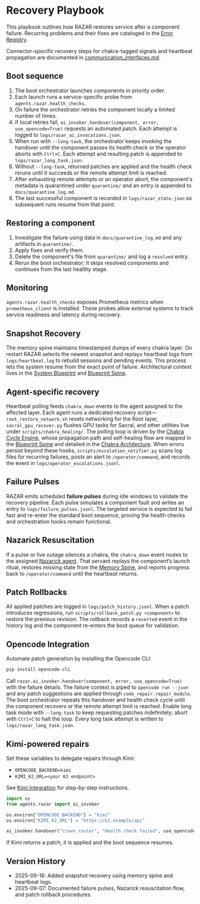 # Recovery Playbook

This playbook outlines how RAZAR restores service after a component failure.
Recurring problems and their fixes are cataloged in the
[Error Registry](error_registry.md).

Connector-specific recovery steps for chakra-tagged signals and heartbeat
propagation are documented in
[communication_interfaces.md](communication_interfaces.md#recovery-flows).

## Boot sequence

1. The boot orchestrator launches components in priority order.
2. Each launch runs a service-specific probe from `agents.razar.health_checks`.
3. On failure the orchestrator retries the component locally a limited number of times.
4. If local retries fail, `ai_invoker.handover(component, error, use_opencode=True)` requests an automated patch. Each attempt is logged to `logs/razar_ai_invocations.json`.
5. When run with `--long-task`, the orchestrator keeps invoking the handover until the component passes its health check or the operator aborts with `Ctrl+C`. Each attempt and resulting patch is appended to `logs/razar_long_task.json`.
6. Without `--long-task`, returned patches are applied and the health check reruns until it succeeds or the remote attempt limit is reached.
7. After exhausting remote attempts or an operator abort, the component's metadata is quarantined under `quarantine/` and an entry is appended to `docs/quarantine_log.md`.
8. The last successful component is recorded in `logs/razar_state.json` so subsequent runs resume from that point.

## Restoring a component

1. Investigate the failure using data in `docs/quarantine_log.md` and any artifacts in `quarantine/`.
2. Apply fixes and verify them.
3. Delete the component's file from `quarantine/` and log a `resolved` entry.
4. Rerun the boot orchestrator; it skips resolved components and continues from the last healthy stage.

## Monitoring

`agents.razar.health_checks` exposes Prometheus metrics when `prometheus_client` is installed. These probes allow external systems to track service readiness and latency during recovery.

## Snapshot Recovery

The memory spine maintains timestamped dumps of every chakra layer. On
restart RAZAR selects the newest snapshot and replays heartbeat logs from
`logs/heartbeat.log` to rebuild sessions and pending events. This process
lets the system resume from the exact point of failure. Architectural
context lives in the [System Blueprint](system_blueprint.md#memory-spine)
and [Blueprint Spine](blueprint_spine.md#memory-spine).

## Agent-specific recovery

Heartbeat polling feeds `chakra_down` events to the agent assigned to the
affected layer. Each agent runs a dedicated recovery script—`root_restore_network.sh`
resets networking for the Root layer, `sacral_gpu_recover.py` flushes GPU
tasks for Sacral, and other utilities live under `scripts/chakra_healing/`.
The polling loop is driven by the
[Chakra Cycle Engine](system_blueprint.md#chakra-cycle-engine), whose
propagation path and self-healing flow are mapped in the
[Blueprint Spine](blueprint_spine.md#heartbeat-propagation-and-self-healing)
and detailed in the
[Chakra Architecture](chakra_architecture.md#chakra-cycle-engine).
When errors persist beyond these hooks,
`scripts/escalation_notifier.py` scans log files for recurring failures,
posts an alert to `/operator/command`, and records the event in
`logs/operator_escalations.jsonl`.

## Failure Pulses

RAZAR emits scheduled **failure pulses** during idle windows to validate the
recovery pipeline. Each pulse simulates a component fault and writes an entry to
`logs/failure_pulses.jsonl`. The targeted service is expected to fail fast and
re-enter the standard boot sequence, proving the health checks and orchestration
hooks remain functional.

## Nazarick Resuscitation

If a pulse or live outage silences a chakra, the `chakra_down` event routes to
the assigned [Nazarick agent](nazarick_agents.md). That servant replays the
component’s launch ritual, restores missing state from the
[Memory Spine](system_blueprint.md#memory-spine), and reports progress back to
`/operator/command` until the heartbeat returns.

## Patch Rollbacks

All applied patches are logged in `logs/patch_history.jsonl`. When a patch
introduces regressions, run `scripts/rollback_patch.py <component>` to restore
the previous revision. The rollback records a `reverted` event in the history
log and the component re-enters the boot queue for validation.

## Opencode Integration

Automate patch generation by installing the Opencode CLI:

```bash
pip install opencode-cli
```

Call `razar.ai_invoker.handover(component, error, use_opencode=True)` with the
failure details. The failure context is piped to `opencode run --json` and any
patch suggestions are applied through `code_repair.repair_module`. The boot
orchestrator repeats this handover and health check cycle until the component
recovers or the remote attempt limit is reached. Enable long task mode with
`--long-task` to keep requesting patches indefinitely; abort with `Ctrl+C` to
halt the loop. Every long task attempt is written to `logs/razar_long_task.json`.

## Kimi-powered repairs

Set these variables to delegate repairs through Kimi:

- `OPENCODE_BACKEND=kimi`
- `KIMI_K2_URL=<your K2 endpoint>`

See [Kimi Integration](tools/kimi_integration.md) for step-by-step instructions.

```python
import os
from agents.razar import ai_invoker

os.environ["OPENCODE_BACKEND"] = "kimi"
os.environ["KIMI_K2_URL"] = "https://k2.example/api"

ai_invoker.handover("crown_router", "Health check failed", use_opencode=True)
```

If Kimi returns a patch, it is applied and the boot sequence resumes.

## Version History

- 2025-09-18: Added snapshot recovery using memory spine and heartbeat logs.
- 2025-09-07: Documented failure pulses, Nazarick resuscitation flow, and patch rollback procedures.
